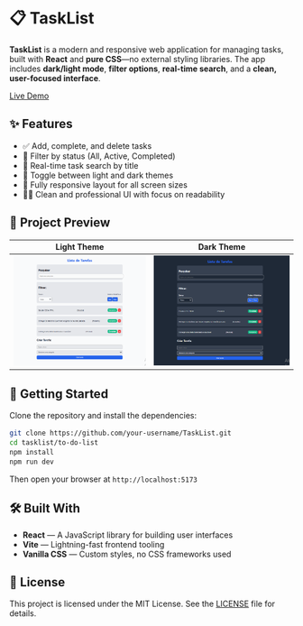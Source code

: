 # 📋 TaskList

**TaskList** is a modern and responsive web application for managing tasks, built with **React** and **pure CSS**—no external styling libraries. The app includes **dark/light mode**, **filter options**, **real-time search**, and a **clean, user-focused interface**.

[Live Demo](https://regulusrk.github.io/tasklist/)

## ✨ Features

- ✅ Add, complete, and delete tasks  
- 🎯 Filter by status (All, Active, Completed)  
- 🔎 Real-time task search by title  
- 🌙 Toggle between light and dark themes  
- 📱 Fully responsive layout for all screen sizes  
- 🧑‍💻 Clean and professional UI with focus on readability  

## 📸 Project Preview

| Light Theme | Dark Theme |
|-------------|------------|
| ![Light Theme](./to-do-list/src/screenshots/light_theme.png) | ![Dark Theme](./to-do-list/src/screenshots/black_theme.png) |

## 🚀 Getting Started

Clone the repository and install the dependencies:

```bash
git clone https://github.com/your-username/TaskList.git
cd tasklist/to-do-list
npm install
npm run dev
```

Then open your browser at `http://localhost:5173`

## 🛠️ Built With

- **React** — A JavaScript library for building user interfaces  
- **Vite** — Lightning-fast frontend tooling  
- **Vanilla CSS** — Custom styles, no CSS frameworks used

## 📄 License

This project is licensed under the MIT License. See the [LICENSE](../LICENSE) file for details.
